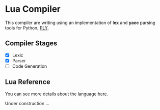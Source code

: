 # Lua Compiler

This compiler are writing using an implementation of **lex** and **yacc** parsing tools for Python, [PLY](http://www.dabeaz.com/ply/).

## Compiler Stages

- [x] Lexic
- [x] Parser
- [ ] Code Generation

## Lua Reference
You can see more details about the language [here](http://www.lua.org/manual/5.1/pt/manual.html).

Under construction ...
